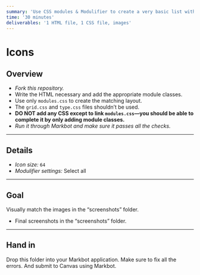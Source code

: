 ```yaml
---
summary: 'Use CSS modules & Modulifier to create a very basic list with icons.'
time: '30 minutes'
deliverables: '1 HTML file, 1 CSS file, images'
---
```


# Icons

## Overview

- *Fork this repository.*
- Write the HTML necessary and add the appropriate module classes.
- Use only `modules.css` to create the matching layout.
- The `grid.css` and `type.css` files shouldn’t be used.
- **DO NOT add any CSS except to link `modules.css`—you should be able to complete it by only adding module classes.**
- *Run it through Markbot and make sure it passes all the checks.*

---

## Details

- *Icon size:* `64`
- *Modulifier settings:* Select all

---

## Goal

Visually match the images in the “screenshots” folder.

- Final screenshots in the “screenshots” folder.

---

## Hand in

Drop this folder into your Markbot application. Make sure to fix all the errors. And submit to Canvas using Markbot.
